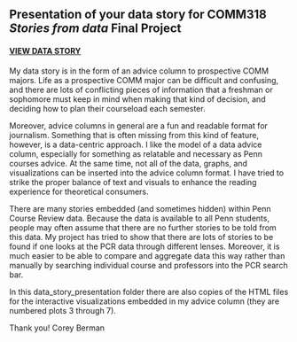 ## Presentation of your data story for COMM318 _Stories from data_ Final Project


#### [VIEW DATA STORY](mbod.github.io/comm318_fall2020/blob/master/example_projects/coreymberman/data_story_presentation/Final_Project_Presentation.html)

My data story is in the form of an advice column to prospective COMM majors. Life as a prospective COMM major can be difficult and confusing, and there are lots of conflicting pieces of information that a freshman or sophomore must keep in mind when making that kind of decision, and deciding how to plan their courseload each semester.

Moreover, advice columns in general are a fun and readable format for journalism. Something that is often missing from this kind of feature, however, is a data-centric approach. I like the model of a data advice column, especially for something as relatable and necessary as Penn courses advice. At the same time, not all of the data, graphs, and visualizations can be inserted into the advice column format. I have tried to strike the proper balance of text and visuals to enhance the reading experience for theoretical consumers.

There are many stories embedded (and sometimes hidden) within Penn Course Review data. Because the data is available to all Penn students, people may often assume that there are no further stories to be told from this data. My project has tried to show that there are lots of stories to be found if one looks at the PCR data through different lenses. Moreover, it is much easier to be able to compare and aggregate data this way rather than manually by searching individual course and professors into the PCR search bar.

In this data_story_presentation folder there are also copies of the HTML files for the interactive visualizations embedded in my advice column (they are numbered plots 3 through 7). 

Thank you!
Corey Berman


